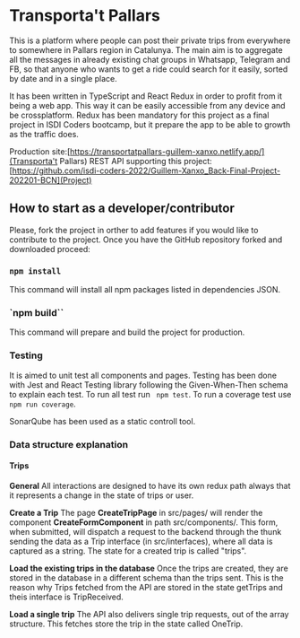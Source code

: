 # Transporta't Pallars

This is a platform where people can post their private trips from everywhere to somewhere in Pallars region in Catalunya. The main aim is to aggregate all the messages in already existing chat groups in Whatsapp, Telegram and FB, so that anyone who wants to get a ride could search for it easily, sorted by date and in a single place.

It has been written in TypeScript and React Redux in order to profit from it being a web app. This way it can be easily accessible from any device and be crossplatform. Redux has been mandatory for this project as a final project in ISDI Coders bootcamp, but it prepare the app to be able to growth as the traffic does.

Production site:[https://transportatpallars-guillem-xanxo.netlify.app/](Transporta't Pallars)
REST API supporting this project: [https://github.com/isdi-coders-2022/Guillem-Xanxo_Back-Final-Project-202201-BCN](Project)

## How to start as a developer/contributor

Please, fork the project in orther to add features if you would like to contribute to the project. Once you have the GitHub repository forked and downloaded proceed:

### `npm install`

This command will install all npm packages listed in dependencies JSON.

### `npm build``

This command will prepare and build the project for production.

### Testing

It is aimed to unit test all components and pages. Testing has been done with Jest and React Testing library following the Given-When-Then schema to explain each test.
To run all test run ` npm test`.
To run a coverage test use `npm run coverage`.

SonarQube has been used as a static controll tool.

### Data structure explanation

#### Trips

**General**
All interactions are designed to have its own redux path always that it represents a change in the state of trips or user.

**Create a Trip**
The page **CreateTripPage** in src/pages/ will render the component **CreateFormComponent** in path src/components/. This form, when submitted, will dispatch a request to the backend through the thunk sending the data as a Trip interface (in src/interfaces), where all data is captured as a string.
The state for a created trip is called "trips".

**Load the existing trips in the database**
Once the trips are created, they are stored in the database in a different schema than the trips sent. This is the reason why Trips fetched from the API are stored in the state getTrips and theis interface is TripReceived.

**Load a single trip**
The API also delivers single trip requests, out of the array structure. This fetches store the trip in the state called OneTrip.
